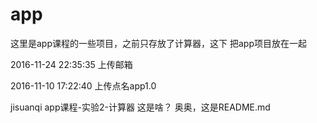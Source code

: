 ﻿# app
这里是app课程的一些项目，之前只存放了计算器，这下 把app项目放在一起

2016-11-24 22:35:35
上传邮箱

2016-11-10 17:22:40
上传点名app1.0

jisuanqi
app课程-实验2-计算器
这是啥？
奥奥，这是README.md
